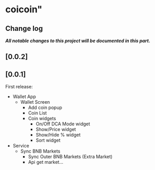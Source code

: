 # coicoin"

## Change log

***All notable changes to this project will be documented in this part.***


## [0.0.2]


## [0.0.1]

First release:

- Wallet App
  - Wallet Screen
    - Add coin popup
    - Coin List
    - Coin widgets
      - On/Off DCA Mode widget
      - Show/Price widget
      - Show/Hide % widget
      - Sort widget
- Service
  - Sync BNB Markets
    - Sync Outer BNB Markets (Extra Market)
    - Api get market...
